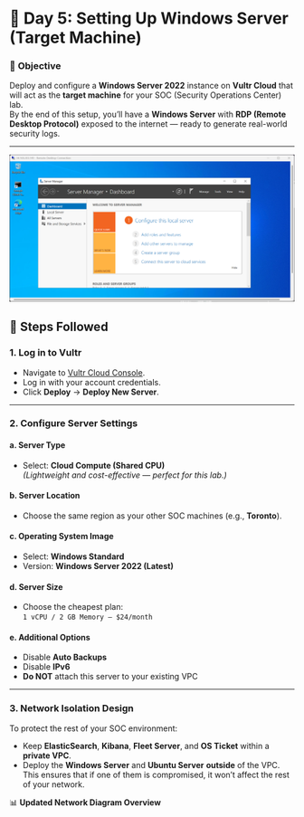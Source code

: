 # 🧠 **Day 5: Setting Up Windows Server (Target Machine)**

### 🎯 **Objective**

Deploy and configure a **Windows Server 2022** instance on **Vultr Cloud** that will act as the **target machine** for your SOC (Security Operations Center) lab.  
By the end of this setup, you’ll have a **Windows Server** with **RDP (Remote Desktop Protocol)** exposed to the internet — ready to generate real-world security logs.

---

![Kibana Screenshot](../images/5-window-server.png)

## 🧩 **Steps Followed**

### **1. Log in to Vultr**

- Navigate to [Vultr Cloud Console](https://www.vultr.com/).
- Log in with your account credentials.
- Click **Deploy** → **Deploy New Server**.

---

### **2. Configure Server Settings**

#### **a. Server Type**

- Select: **Cloud Compute (Shared CPU)**  
  _(Lightweight and cost-effective — perfect for this lab.)_

#### **b. Server Location**

- Choose the same region as your other SOC machines (e.g., **Toronto**).

#### **c. Operating System Image**

- Select: **Windows Standard**
- Version: **Windows Server 2022 (Latest)**

#### **d. Server Size**

- Choose the cheapest plan:  
  `1 vCPU / 2 GB Memory — $24/month`

#### **e. Additional Options**

- Disable **Auto Backups**
- Disable **IPv6**
- **Do NOT** attach this server to your existing VPC

---

### **3. Network Isolation Design**

To protect the rest of your SOC environment:

- Keep **ElasticSearch**, **Kibana**, **Fleet Server**, and **OS Ticket** within a **private VPC**.
- Deploy the **Windows Server** and **Ubuntu Server** **outside** of the VPC.  
  This ensures that if one of them is compromised, it won’t affect the rest of your network.

📊 **Updated Network Diagram Overview**
